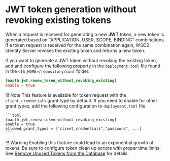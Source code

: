 # JWT token generation without revoking existing tokens

When a request is received for generating a new **JWT** token, a new token is generated based on "APPLICATION, USER, SCOPE, BINDING" combinations.
If a token request is received for the same combination again, WSO2 Identity Server revokes the existing token and returns a new token.

If you want to generate a JWT token without revoking the existing token, add and configure the following property in the
`deployment.toml` file found in the `<IS_HOME>/repository/conf` folder.

```toml
[oauth.jwt.renew_token_without_revoking_existing]
enable = true
```

!!! Note
    This feature is available for token request with the `client_crendetials` grant type by default. If you need to enable for
    other grant types, add the following configuration to `deployment.toml` file.

    ```toml
    [oauth.jwt.renew_token_without_revoking_existing]
    enable = true
    allowed_grant_types = ["client_credentials","password", ...]
    ```

!!! Warning
    Enabling this feature could lead to an exponential growth of tokens.
    Be sure to configure token clean up scripts with proper time limits.
    See [Remove Unused Tokens from the Database](../../deploy/remove-unused-tokens-from-the-database/) for details.
